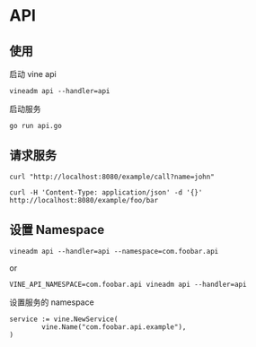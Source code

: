 # API

## 使用

启动 vine api

```
vineadm api --handler=api
```

启动服务

```
go run api.go
```


## 请求服务

```
curl "http://localhost:8080/example/call?name=john"
```

```
curl -H 'Content-Type: application/json' -d '{}' http://localhost:8080/example/foo/bar
```

## 设置 Namespace

```
vineadm api --handler=api --namespace=com.foobar.api
```

or
```
VINE_API_NAMESPACE=com.foobar.api vineadm api --handler=api
```

设置服务的 namespace

```
service := vine.NewService(
        vine.Name("com.foobar.api.example"),
)
```  